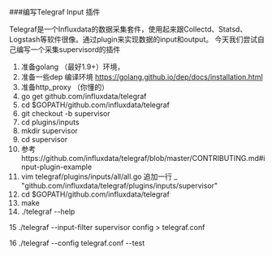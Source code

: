 ###编写Telegraf Input 插件

Telegraf是一个Influxdata的数据采集套件，使用起来跟Collectd、Statsd、Logstash等软件很像。通过plugin来实现数据的input和output。 今天我们尝试自己编写一个采集supervisord的插件

1. 准备golang （最好1.9+）环境， 
2. 准备一些dep 编译环境 https://golang.github.io/dep/docs/installation.html
3. 准备http_proxy （你懂的）
4. go get github.com/influxdata/telegraf
5. cd $GOPATH/github.com/influxdata/telegraf
6. git checkout -b supervisor
7. cd plugins/inputs
8. mkdir supervisor
9.  cd supervisor
10. 参考https://github.com/influxdata/telegraf/blob/master/CONTRIBUTING.md#input-plugin-example 
11. vim telegraf/plugins/inputs/all/all.go
    追加一行
    _ "github.com/influxdata/telegraf/plugins/inputs/supervisor"
12. cd $GOPATH/github.com/influxdata/telegraf
13. make
14. ./telegraf  --help

15 ./telegraf --input-filter supervisor config > telegraf.conf

16 ./telegraf --config telegraf.conf --test



